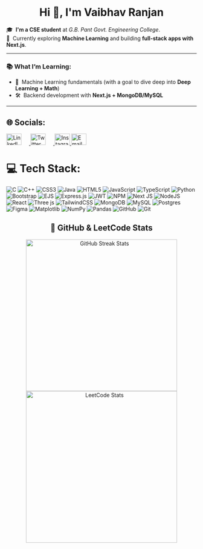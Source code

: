 <h1 align="center">Hi 👋, I'm Vaibhav Ranjan</h1>

🎓 &nbsp;**I'm a CSE student** at *G.B. Pant Govt. Engineering College*.  
📍 &nbsp;Currently exploring **Machine Learning** and building **full-stack apps with Next.js**.

---

### 📚 What I’m Learning:
- 🧠 &nbsp;Machine Learning fundamentals (with a goal to dive deep into **Deep Learning + Math**)
- 🛠️ &nbsp;Backend development with **Next.js + MongoDB/MySQL**
---

## 🌐 Socials:
<p align="left">
  <a href="https://www.linkedin.com/in/vaibhav-ranjan-9284062a9/" target="_blank" rel="noopener noreferrer">
    <img src="https://github.com/rahuldkjain/github-profile-readme-generator/blob/master/src/images/icons/Social/linked-in-alt.svg" alt="LinkedIn" height="30" width="40" style="margin-right: 20px;" />
  </a>
  <a href="https://x.com/VaibhavRANJAN_9" target="_blank" rel="noopener noreferrer">
    <img src="https://github.com/rahuldkjain/github-profile-readme-generator/blob/master/src/images/icons/Social/twitter.svg" alt="Twitter" height="30" width="40" style="margin-right: 20px;" />
  </a>
  <a href="https://www.instagram.com/vaibhav_nishant9/" target="_blank" rel="noopener noreferrer">
    <img src="https://github.com/rahuldkjain/github-profile-readme-generator/blob/master/src/images/icons/Social/instagram.svg" alt="Instagram" height="30" width="40" />
  </a>
  <a href="mailto:vaibhavranjan420@gmail.com" target="_blank" rel="noopener noreferrer">
    <img src="https://img.icons8.com/color/48/gmail-new.png" alt="Email" height="30" width="40" />
  </a>
</p>

# 💻 Tech Stack:
![C](https://img.shields.io/badge/c-%2300599C.svg?style=for-the-badge&logo=c&logoColor=white) ![C++](https://img.shields.io/badge/c++-%2300599C.svg?style=for-the-badge&logo=c%2B%2B&logoColor=white) ![CSS3](https://img.shields.io/badge/css3-%231572B6.svg?style=for-the-badge&logo=css3&logoColor=white) ![Java](https://img.shields.io/badge/java-%23ED8B00.svg?style=for-the-badge&logo=openjdk&logoColor=white) ![HTML5](https://img.shields.io/badge/html5-%23E34F26.svg?style=for-the-badge&logo=html5&logoColor=white) ![JavaScript](https://img.shields.io/badge/javascript-%23323330.svg?style=for-the-badge&logo=javascript&logoColor=%23F7DF1E) ![TypeScript](https://img.shields.io/badge/typescript-%23007ACC.svg?style=for-the-badge&logo=typescript&logoColor=white) ![Python](https://img.shields.io/badge/python-3670A0?style=for-the-badge&logo=python&logoColor=ffdd54) ![Bootstrap](https://img.shields.io/badge/bootstrap-%238511FA.svg?style=for-the-badge&logo=bootstrap&logoColor=white) ![EJS](https://img.shields.io/badge/ejs-%23B4CA65.svg?style=for-the-badge&logo=ejs&logoColor=black) ![Express.js](https://img.shields.io/badge/express.js-%23404d59.svg?style=for-the-badge&logo=express&logoColor=%2361DAFB) ![JWT](https://img.shields.io/badge/JWT-black?style=for-the-badge&logo=JSON%20web%20tokens) ![NPM](https://img.shields.io/badge/NPM-%23CB3837.svg?style=for-the-badge&logo=npm&logoColor=white) ![Next JS](https://img.shields.io/badge/Next-black?style=for-the-badge&logo=next.js&logoColor=white) ![NodeJS](https://img.shields.io/badge/node.js-6DA55F?style=for-the-badge&logo=node.js&logoColor=white) ![React](https://img.shields.io/badge/react-%2320232a.svg?style=for-the-badge&logo=react&logoColor=%2361DAFB) ![Three js](https://img.shields.io/badge/threejs-black?style=for-the-badge&logo=three.js&logoColor=white) ![TailwindCSS](https://img.shields.io/badge/tailwindcss-%2338B2AC.svg?style=for-the-badge&logo=tailwind-css&logoColor=white) ![MongoDB](https://img.shields.io/badge/MongoDB-%234ea94b.svg?style=for-the-badge&logo=mongodb&logoColor=white) ![MySQL](https://img.shields.io/badge/mysql-4479A1.svg?style=for-the-badge&logo=mysql&logoColor=white) ![Postgres](https://img.shields.io/badge/postgres-%23316192.svg?style=for-the-badge&logo=postgresql&logoColor=white) ![Figma](https://img.shields.io/badge/figma-%23F24E1E.svg?style=for-the-badge&logo=figma&logoColor=white) ![Matplotlib](https://img.shields.io/badge/Matplotlib-%23ffffff.svg?style=for-the-badge&logo=Matplotlib&logoColor=black) ![NumPy](https://img.shields.io/badge/numpy-%23013243.svg?style=for-the-badge&logo=numpy&logoColor=white) ![Pandas](https://img.shields.io/badge/pandas-%23150458.svg?style=for-the-badge&logo=pandas&logoColor=white) ![GitHub](https://img.shields.io/badge/github-%23121011.svg?style=for-the-badge&logo=github&logoColor=white) ![Git](https://img.shields.io/badge/git-%23F05033.svg?style=for-the-badge&logo=git&logoColor=white)

<h2 align="center">🚀 GitHub & LeetCode Stats</h2>

<div align="center">

  <!-- GitHub Streak Stats -->
  <img src="https://nirzak-streak-stats.vercel.app/?user=VAIBHAVranjan1&theme=dark" width="400" alt="GitHub Streak Stats" />

  <!-- LeetCode Stats Card -->
  <a href="https://leetcode.com/u/NishantKumar5/">
    <img src="https://leetcard.jacoblin.cool/NishantKumar5?theme=dark" width="400" alt="LeetCode Stats" />
  </a>

</div>

